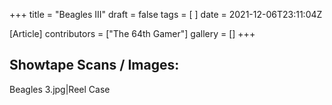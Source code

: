 +++
title = "Beagles III"
draft = false
tags = [ ]
date = 2021-12-06T23:11:04Z

[Article]
contributors = ["The 64th Gamer"]
gallery = []
+++
## Showtape Scans / Images: ##
<gallery>
Beagles 3.jpg|Reel Case
</gallery>
